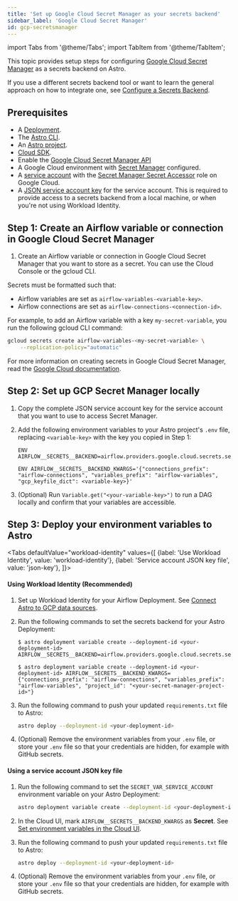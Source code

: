 ```yaml
---
title: 'Set up Google Cloud Secret Manager as your secrets backend'
sidebar_label: 'Google Cloud Secret Manager'
id: gcp-secretsmanager
---
```


import Tabs from '@theme/Tabs';
import TabItem from '@theme/TabItem';

This topic provides setup steps for configuring [Google Cloud Secret Manager](https://cloud.google.com/secret-manager/docs/configuring-secret-manager) as a secrets backend on Astro.

If you use a different secrets backend tool or want to learn the general approach on how to integrate one, see [Configure a Secrets Backend](secrets-backend.md).

## Prerequisites

- A [Deployment](create-deployment.md).
- The [Astro CLI](cli/overview.md).
- An [Astro project](cli/develop-project.md#create-an-astro-project).
- [Cloud SDK](https://cloud.google.com/sdk/gcloud).
- Enable the [Google Cloud Secret Manager API](https://cloud.google.com/secret-manager/docs/configuring-secret-manager)
- A Google Cloud environment with [Secret Manager](https://cloud.google.com/secret-manager/docs/configuring-secret-manager) configured.
- A [service account](https://cloud.google.com/iam/docs/creating-managing-service-accounts) with the [Secret Manager Secret Accessor](https://cloud.google.com/secret-manager/docs/access-control) role on Google Cloud.
- A [JSON service account key](https://cloud.google.com/iam/docs/creating-managing-service-account-keys#creating_service_account_keys) for the service account. This is required to provide access to a secrets backend from a local machine, or when you're not using Workload Identity.

## Step 1: Create an Airflow variable or connection in Google Cloud Secret Manager

1. Create an Airflow variable or connection in Google Cloud Secret Manager that you want to store as a secret. You can use the Cloud Console or the gcloud CLI.

Secrets must be formatted such that:
- Airflow variables are set as `airflow-variables-<variable-key>`.
- Airflow connections are set as `airflow-connections-<connection-id>`.

For example, to add an Airflow variable with a key `my-secret-variable`, you run the following gcloud CLI command:

```sh
gcloud secrets create airflow-variables-<my-secret-variable> \
    --replication-policy="automatic"
```

For more information on creating secrets in Google Cloud Secret Manager, read the [Google Cloud documentation](https://cloud.google.com/secret-manager/docs/creating-and-accessing-secrets#create).

## Step 2: Set up GCP Secret Manager locally

1. Copy the complete JSON service account key for the service account that you want to use to access Secret Manager.
2. Add the following environment variables to your Astro project's `.env` file, replacing `<variable-key>` with the key you copied in Step 1:

    ```text
    ENV AIRFLOW__SECRETS__BACKEND=airflow.providers.google.cloud.secrets.secret_manager.CloudSecretManagerBackend

    ENV AIRFLOW__SECRETS__BACKEND_KWARGS='{"connections_prefix": "airflow-connections", "variables_prefix": "airflow-variables", "gcp_keyfile_dict": <variable-key>}'
    ```

3. (Optional) Run `Variable.get("<your-variable-key>")` to run a DAG locally and confirm that your variables are accessible.

## Step 3: Deploy your environment variables to Astro

<Tabs
    defaultValue="workload-identity"
    values={[
        {label: 'Use Workload Identity', value: 'workload-identity'},
        {label: 'Service account JSON key file', value: 'json-key'},
    ]}>
<TabItem value="workload-identity">

#### Using Workload Identity (Recommended)

1. Set up Workload Identity for your Airflow Deployment. See [Connect Astro to GCP data sources](connect-gcp.md?tab=Workload%20Identity#authorization-options).

2. Run the following commands to set the secrets backend for your Astro Deployment:

    ```text
    $ astro deployment variable create --deployment-id <your-deployment-id> AIRFLOW__SECRETS__BACKEND=airflow.providers.google.cloud.secrets.secret_manager.CloudSecretManagerBackend

    $ astro deployment variable create --deployment-id <your-deployment-id> AIRFLOW__SECRETS__BACKEND_KWARGS={"connections_prefix": "airflow-connections", "variables_prefix": "airflow-variables", "project_id": "<your-secret-manager-project-id>"}
    ```

3. Run the following command to push your updated `requirements.txt` file to Astro:

    ```sh
    astro deploy --deployment-id <your-deployment-id>
    ```
4. (Optional) Remove the environment variables from your `.env` file, or store your `.env` file so that your credentials are hidden, for example with GitHub secrets.

</TabItem>
<TabItem value="json-key">

#### Using a service account JSON key file

1. Run the following command to set the `SECRET_VAR_SERVICE_ACCOUNT` environment variable on your Astro Deployment:

    ```sh
    astro deployment variable create --deployment-id <your-deployment-id> SECRET_VAR_SERVICE_ACCOUNT="<your-service-account-key>" --secret
    ```

2. In the Cloud UI, mark `AIRFLOW__SECRETS__BACKEND_KWARGS` as **Secret**. See [Set environment variables in the Cloud UI](environment-variables.md#set-environment-variables-in-the-cloud-ui).

3. Run the following command to push your updated `requirements.txt` file to Astro:

    ```sh
    astro deploy --deployment-id <your-deployment-id>
    ```

4. (Optional) Remove the environment variables from your `.env` file, or store your `.env` file so that your credentials are hidden, for example with GitHub secrets.

</TabItem>
</Tabs>